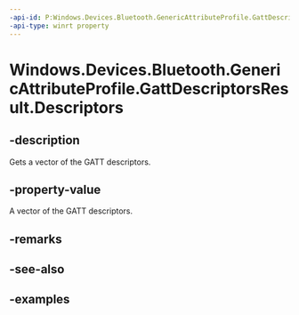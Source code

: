 ```yaml
---
-api-id: P:Windows.Devices.Bluetooth.GenericAttributeProfile.GattDescriptorsResult.Descriptors
-api-type: winrt property
---
```


<!-- Property syntax.
public IVectorView<GattDescriptor> Descriptors { get; }
-->

# Windows.Devices.Bluetooth.GenericAttributeProfile.GattDescriptorsResult.Descriptors

## -description
Gets a vector of the GATT descriptors.

## -property-value
A vector of the GATT descriptors.

## -remarks

## -see-also

## -examples


